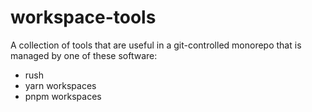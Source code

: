 # workspace-tools

A collection of tools that are useful in a git-controlled monorepo that is managed by one of these software:

- rush
- yarn workspaces
- pnpm workspaces
